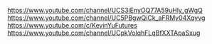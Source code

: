 
https://www.youtube.com/channel/UCS3iEnyOQ77A59uHly_gWgQ
https://www.youtube.com/channel/UC5PBgwQiCk_aFRMy04Xqyvg
https://www.youtube.com/c/KevinYuFutures
https://www.youtube.com/channel/UCpkVolqhFLqBfXXTApaSxug